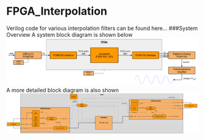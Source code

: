 # FPGA_Interpolation
Verilog code for various interpolation filters can be found here...
###System Overview
A system block diagram is shown below
![Block Diagram](/documentation/block_overview.png "Block Diagram")
A more detailed block diagram is also shown
![Detailed Block Diagram](/documentation/block_overview_detail_general.png "Detailed Block Diagram")

